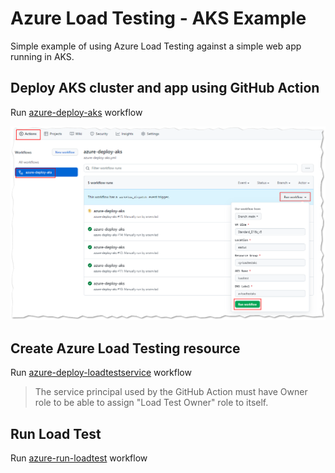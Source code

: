 # Azure Load Testing - AKS Example

Simple example of using Azure Load Testing against a simple web app running in AKS.

## Deploy AKS cluster and app using GitHub Action

Run [azure-deploy-aks](../../actions/workflows/azure-deploy-aks.yml) workflow

!["Deploy AKS using GitHub Action"](images/github-action-aks-deploy.png)

## Create Azure Load Testing resource

Run [azure-deploy-loadtestservice](../../actions/workflows/azure-deploy-loadtestservice.yml) workflow

> The service principal used by the GitHub Action must have Owner role to be able to assign "Load Test Owner" role to itself.

## Run Load Test

Run [azure-run-loadtest](../../actions/workflows/azure-run-loadtest.yml) workflow
